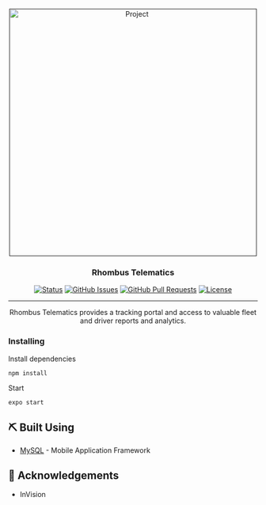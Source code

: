 <p align="center">
  <a href="" rel="noopener">
 <img width="500px" src="http://i.imgur.com/39yUYkn.png" alt="Project"></a>
</p>

<h3 align="center">Rhombus Telematics</h3>

<div align="center">

  [![Status](https://img.shields.io/badge/status-active-success.svg)]() 
  [![GitHub Issues](https://img.shields.io/github/issues/wilsonshrestha/elephant-crm.svg)](https://github.com/wilsonshrestha/telematics/issues)
  [![GitHub Pull Requests](https://img.shields.io/github/issues-pr/kylelobo/The-Documentation-Compendium.svg)](https://github.com/wilsonshrestha/elephant-crm/pulls)
  [![License](https://img.shields.io/badge/license-MIT-blue.svg)](/LICENSE)

</div>

---

<p align="center"> 
Rhombus Telematics provides a tracking portal and access to valuable fleet and driver reports and analytics.
<br> 
</p>

### Installing

Install dependencies
```
npm install
```

Start

```
expo start
```

## ⛏️ Built Using <a name = "built_using"></a>
- [MySQL](https://facebook.github.io/react-native/) - Mobile Application Framework

## 🎉 Acknowledgements <a name = "acknowledgement"></a>
- InVision
